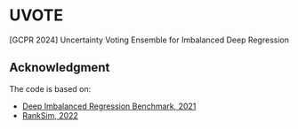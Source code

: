 # UVOTE
[GCPR 2024] Uncertainty Voting Ensemble for Imbalanced Deep Regression

## Acknowledgment
The code is based on:
- [Deep Imbalanced Regression Benchmark, 2021](https://github.com/YyzHarry/imbalanced-regression/tree/main)
- [RankSim, 2022](https://github.com/BorealisAI/ranksim-imbalanced-regression)
